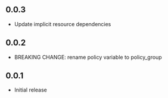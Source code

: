 ## 0.0.3

- Update implicit resource dependencies

## 0.0.2

- BREAKING CHANGE: rename policy variable to policy_group

## 0.0.1

- Initial release
